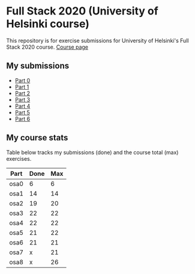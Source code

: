 # Full Stack 2020 (University of Helsinki course)
This repository is for exercise submissions for University of Helsinki's Full Stack 2020 course.
[Course page](https://fullstack-hy2020.github.io/)
## My submissions
* [Part 0](https://github.com/teepiik/Fullstack2020/tree/master/osa0)
* [Part 1](https://github.com/teepiik/Fullstack2020/tree/master/osa1)
* [Part 2](https://github.com/teepiik/Fullstack2020/tree/master/osa2)
* [Part 3](https://github.com/teepiik/Fullstack2020_osa3)
* [Part 4](https://github.com/teepiik/Fullstack2020_osa4)
* [Part 5](https://github.com/teepiik/Fullstack2020/tree/master/osa5)
* [Part 6](https://github.com/teepiik/Fullstack2020/tree/master/osa6)
## My course stats
Table below tracks my submissions (done) and the course total (max) exercises.

|Part|Done|Max|
|----|----|---|
|osa0|6|6|
|osa1|14|14|
|osa2|19|20|
|osa3|22|22|
|osa4|22|22|
|osa5|21|22|
|osa6|21|21|
|osa7|x|21|
|osa8|x|26|
